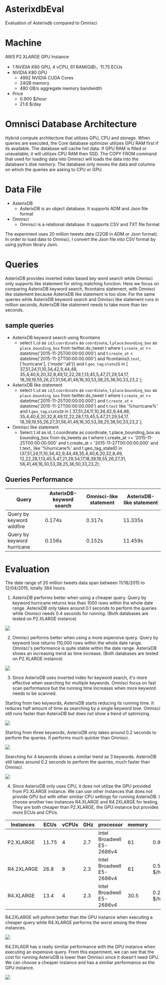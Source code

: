 # AsterixdbEval
Evaluation of Asterixdb compared to Omnisci

# Machine
AWS P2.XLARGE GPU Instance

- 1 NVIDIA K80 GPU, 4 vCPU, 61 RAM(GiB)，11.75 ECUs
- NVIDIA K80 GPU
  - 4992 NVIDIA CUDA Cores
  - 24GB memory
  - 480 GB/s aggregate memory bandwidth 
- Price
  - 0.900 $/hour
  - 21.6 $/day
  
# Omnisci Database Architecture

Hybrid compute architecture that utilizes GPU, CPU and storage. When queries are executed, the Core database optimizer utilizes GPU RAM first if its available. The database will cache hot data. If GPU RAM is filled or unavailable, it will utilizes CPU RAM then SSD. The COPY FROM command that used for loading data into Omnisci will loads the data into the database's disk memory. The database only moves the data and columns on which the queries are asking to CPU or GPU.


# Data File

- AsterixDB
  - AsterixDB is an object database. It supports ADM and Json file format
- Omnisci
  - Omnisci is a relational database. It supports CSV and TXT file format

The experiment uses 20 million tweets data (22GB in ADM or Json format). In order to load data to Omnisci, I convert the Json file into CSV format by using python library Json. 

# Queries

AsterixDB provides inverted index based key word search while Omnisci only supports like statement for string matching function. Here we focus on comparing AsterixDB keyword search, ftcontains statement, with Omnisci like statement because AsterixDB like statement is too slow. For the same queries while AsterixDB keyword search and Omnisci like statement runs in million seconds, AsterixDB like statement needs to take more than ten seconds.

## sample queries
- AsterixDB keyword search using ftcontains
  - select t.`id` as `id`,t.`coordinate` as `coordinate`,
t.`place`.`bounding_box` as `place.bounding_box`
from twitter.ds_tweet t
where t.`create_at` >= datetime('2015-11-25T00:00:00.000') 
and t.`create_at` < datetime('2015-11-27T00:00:00.000') and 
ftcontains(t.`text`, ['hurricane'], {'mode':'all'}) and 
t.`geo_tag`.`stateID` in [ 37,51,24,11,10,34,42,9,44,48,
35,4,40,6,20,32,8,49,12,22,28,1,13,45,5,47,21,29,54,17,
18,39,19,55,26,27,31,56,41,46,16,30,53,38,25,36,50,33,23,2 ];
- AsterixDB like statement
  - select t.`id` as `id`,t.`coordinate` as `coordinate`,
t.`place`.`bounding_box` as `place.bounding_box`
from twitter.ds_tweet t
where t.`create_at` >= datetime('2015-11-25T00:00:00.000') 
and t.`create_at` < datetime('2015-11-27T00:00:00.000') and 
t.`text` like '%hurricane%' and 
t.`geo_tag`.`stateID` in [ 37,51,24,11,10,34,42,9,44,48,
35,4,40,6,20,32,8,49,12,22,28,1,13,45,5,47,21,29,54,17,
18,39,19,55,26,27,31,56,41,46,16,30,53,38,25,36,50,33,23,2 ];
- Omnisci like statement
  - Select t.id as id, t.coordinate as coordinate, 
t.place_bounding_box as bounding_box 
from ds_tweets as t 
where t.create_at >= '2015-11-25T00:00:00.000' 
and t.create_at < '2015-11-27T00:00:00.000' 
and t.text_ like '%hurricane%' 
and t.geo_tag_stateID in (37,51,24,11,10,34,42,9,44,48,35,4,40,6,20,32,8,49,
12,22,28,1,13,45,5,47,21,29,54,17,18,39,19,55,26,27,31,
56,41,46,16,30,53,38,25,36,50,33,23,2);

## Queries Performance

|Query|AsterixDB-keyword search|Omnisci-like statement|AsterixDB-like statement|
| --- | --- | --- | --- |
|Query by keyword wildfire|0.174s|0.317s|11.335s|
|Query by keyword hurricane|0.156s|0.152s|11.459s|


# Evaluation

The date range of 20 million tweets data span between 11/18/2015 to 12/04/2015, totally 384 hours. 

1. AsterixDB performs better when using a cheaper query. Query by keyword hurricane returns less than 1000 rows within the whole date range. AsterixDB only takes around 0.1 seconds to perform the queries while Omnisci needs 0.4 seconds for running. (Both databases are tested on P2.XLARGE instance)

![](images/hurricane.png)

2. Omnisci performs better when using a more expensive query. Query by keyword love returns 110,000 rows within the whole date range. Omnisci's performance is quite stable within the date range. AsterixDB shows an increasing trend as time increase. (Both databases are tested on P2.XLARGE instance)

![](images/love.png)

3. Since AsterixDB uses inverted index for keyword search, it's more effective when searching for multiple keywords. Omnisci focus on fast scan performance but the running time increases when more keyword needs to be scanned.

Starting from two keywords, AsterixDB starts reducing its running time. It reduces half amount of time as searching by a single keyword love. Omnisci still runs faster than AsterixDB but does not show a trend of optimizing.

![](images/loveyou.png)

Starting from three keywords, AsterixDB only takes around 0.2 seconds to perform the queries. It performs much quicker than Omnisci. 

![](images/loveyoutoo.png)

Searching for 4 keywords shows a similiar trend as 3 keywords. AsterixDB still takes around 0.2 seconds to perform the queries, much faster than Omnisci. 

![](images/fourkeywordslove.png)

4. Since AsterixDB only uses CPU, it does not utilize the GPU provided from P2.XLARGE instance. We can use other instances that does not provide GPU but with other similiar CPU settings for running AsterixDB. I choose another two instances R4.XLARGE and R4.2XLARGE for testing. They are both cheaper than P2.XLARGE, the GPU instance but provides more ECUs and CPUs. 

|Instances|ECUs|vCPUs|GHz|processor|memory|price|
| --- | --- | --- | --- | --- | --- | --- |
|P2.XLARGE|11.75|4|2.7|Intel Broadwell E5-2686v4|61|0.900$/hour|
|R4.2XLARGE|26.8|8|2.3|Intel Broadwell E5-2686v4|61|0.532 $/hour|
|R4.XLARGE|13.4|4|2.3|Intel Broadwell E5-2686v4|30.5|0.266 $/hour|

R4.2XLARGE will peform better than the GPU instance when executing a cheaper query while R4.XLARGE performs the worst among the three instances.

![](images/multimachineshurricane.png)

R4.2XLAGR has a really similiar performance with the GPU instance when executing an expensive query. From this experiment, we can see that the cost for running AsterixDB is lower than Omnisci since it doesn't need GPU. We can choose a cheaper instance and has a similiar performance as the GPU instance. 

![](images/multimachineslove.png)
